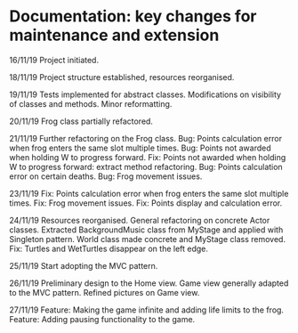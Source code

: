 # Documentation: key changes for maintenance and extension

16/11/19
Project initiated.

18/11/19
Project structure established, resources reorganised.

19/11/19
Tests implemented for abstract classes.
Modifications on visibility of classes and methods.
Minor reformatting.

20/11/19
Frog class partially refactored.

21/11/19
Further refactoring on the Frog class.
Bug: Points calculation error when frog enters the same slot multiple times.
Bug: Points not awarded when holding W to progress forward.
Fix: Points not awarded when holding W to progress forward: extract method refactoring.
Bug: Points calculation error on certain deaths.
Bug: Frog movement issues.

23/11/19
Fix: Points calculation error when frog enters the same slot multiple times.
Fix: Frog movement issues.
Fix: Points display and calculation error.

24/11/19
Resources reorganised.
General refactoring on concrete Actor classes.
Extracted BackgroundMusic class from MyStage and applied with Singleton pattern.
World class made concrete and MyStage class removed.
Fix: Turtles and WetTurtles disappear on the left edge.

25/11/19
Start adopting the MVC pattern.

26/11/19
Preliminary design to the Home view.
Game view generally adapted to the MVC pattern.
Refined pictures on Game view.

27/11/19
Feature: Making the game infinite and adding life limits to the frog.
Feature: Adding pausing functionality to the game.
